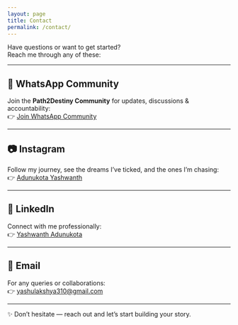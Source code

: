 ```yaml
---
layout: page
title: Contact
permalink: /contact/
---
```


Have questions or want to get started?  
Reach me through any of these:

---

## 📱 WhatsApp Community  
Join the **Path2Destiny Community** for updates, discussions & accountability:  
👉 [Join WhatsApp Community](https://chat.whatsapp.com/D1Srou22Ak6AoRaimfAqDt?mode=ems_copy_c)

---

## 📷 Instagram  
Follow my journey, see the dreams I’ve ticked, and the ones I’m chasing:  
👉 [Adunukota Yashwanth](https://www.instagram.com/lifter_soul?igsh=cGhoOTVqNmdpcXAz&utm_source=qr)

---

## 💼 LinkedIn  
Connect with me professionally:  
👉 [Yashwanth Adunukota](https://www.linkedin.com/in/adunukota-yashwanth-73b32a18b/)

---

## 📧 Email  
For any queries or collaborations:  
👉 [yashulakshya310@gmail.com](mailto:yashulakshya310@gmail.com)

---

✨ Don’t hesitate — reach out and let’s start building your story.
